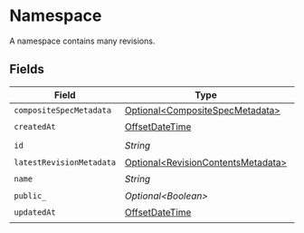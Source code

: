 # Namespace

A namespace contains many revisions.


## Fields

| Field                                                                                     | Type                                                                                      | Required                                                                                  | Description                                                                               |
| ----------------------------------------------------------------------------------------- | ----------------------------------------------------------------------------------------- | ----------------------------------------------------------------------------------------- | ----------------------------------------------------------------------------------------- |
| `compositeSpecMetadata`                                                                   | [Optional\<CompositeSpecMetadata>](../../models/shared/CompositeSpecMetadata.md)          | :heavy_minus_sign:                                                                        | N/A                                                                                       |
| `createdAt`                                                                               | [OffsetDateTime](https://docs.oracle.com/javase/8/docs/api/java/time/OffsetDateTime.html) | :heavy_check_mark:                                                                        | N/A                                                                                       |
| `id`                                                                                      | *String*                                                                                  | :heavy_check_mark:                                                                        | {organization_slug}/{workspace_slug}/{namespace_name}                                     |
| `latestRevisionMetadata`                                                                  | [Optional\<RevisionContentsMetadata>](../../models/shared/RevisionContentsMetadata.md)    | :heavy_minus_sign:                                                                        | N/A                                                                                       |
| `name`                                                                                    | *String*                                                                                  | :heavy_check_mark:                                                                        | A human-readable name for the namespace.                                                  |
| `public_`                                                                                 | *Optional\<Boolean>*                                                                      | :heavy_minus_sign:                                                                        | Indicates whether the namespace is publicly accessible                                    |
| `updatedAt`                                                                               | [OffsetDateTime](https://docs.oracle.com/javase/8/docs/api/java/time/OffsetDateTime.html) | :heavy_check_mark:                                                                        | N/A                                                                                       |